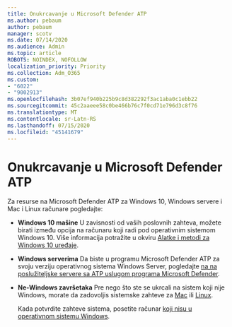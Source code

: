 ```yaml
---
title: Onukrcavanje u Microsoft Defender ATP
ms.author: pebaum
author: pebaum
manager: scotv
ms.date: 07/14/2020
ms.audience: Admin
ms.topic: article
ROBOTS: NOINDEX, NOFOLLOW
localization_priority: Priority
ms.collection: Adm_O365
ms.custom:
- "6022"
- "9002913"
ms.openlocfilehash: 3b07ef940b225b9c8d382292f3ac1aba0c1ebb22
ms.sourcegitcommit: 45c2aaeee58c0be466b76c7f0cd71e796d3c8f76
ms.translationtype: MT
ms.contentlocale: sr-Latn-RS
ms.lasthandoff: 07/15/2020
ms.locfileid: "45141679"
---
```

# <a name="onboarding-microsoft-defender-atp"></a>Onukrcavanje u Microsoft Defender ATP

Za resurse na Microsoft Defender ATP za Windows 10, Windows servere i Mac i Linux računare pogledajte: 

- **Windows 10 mašine** U zavisnosti od vaših poslovnih zahteva, možete birati između opcija na računaru koji radi pod operativnim sistemom Windows 10. Više informacija potražite u okviru [Alatke i metodi za Windows 10 uređaje](https://docs.microsoft.com/windows/security/threat-protection/microsoft-defender-atp/configure-endpoints). 

- **Windows serverima** Da biste u programu Microsoft Defender ATP za svoju verziju operativnog sistema Windows Server, pogledajte [na na poslužiteljske servere sa ATP uslugom programa Microsoft Defender](https://docs.microsoft.com/windows/security/threat-protection/microsoft-defender-atp/configure-server-endpoints).

- **Ne-Windows završetaka**  Pre nego što ste se ukrcali na sistem koji nije Windows, morate da zadovoljis sistemske zahteve za [Mac](https://docs.microsoft.com/windows/security/threat-protection/microsoft-defender-atp/microsoft-defender-atp-mac#system-requirements) ili [Linux](https://docs.microsoft.com/windows/security/threat-protection/microsoft-defender-atp/microsoft-defender-atp-linux#system-requirements).

    Kada potvrdite zahteve sistema, posetite računar [koji nisu u operativnom sistemu Windows](https://docs.microsoft.com/windows/security/threat-protection/microsoft-defender-atp/configure-endpoints-non-windows#onboarding-non-windows-machines).